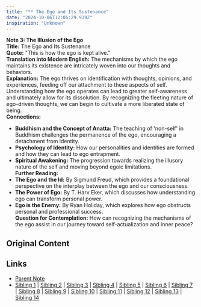 ```yaml
---
title: "** The Ego and Its Sustenance"
date: "2024-10-06T12:05:29.939Z"
inspiration: "Unknown"
---
```


  
**Note 3: The Illusion of the Ego**  
**Title:** The Ego and Its Sustenance  
**Quote:** "This is how the ego is kept alive."  
**Translation into Modern English:** The mechanisms by which the ego maintains its existence are intricately woven into our thoughts and behaviors.  
**Explanation:** The ego thrives on identification with thoughts, opinions, and experiences, feeding off our attachment to these aspects of self. Understanding how the ego operates can lead to greater self-awareness and ultimately allow for its dissolution. By recognizing the fleeting nature of ego-driven thoughts, we can begin to cultivate a more liberated state of being.  
**Connections:**  
- **Buddhism and the Concept of Anatta:** The teaching of 'non-self' in Buddhism challenges the permanence of the ego, encouraging a detachment from identity.  
- **Psychology of Identity:** How our personalities and identities are formed and how they can lead to ego entrapment.  
- **Spiritual Awakening:** The progression towards realizing the illusory nature of the self and moving beyond egoic limitations.  
**Further Reading:**  
- **The Ego and the Id:** By Sigmund Freud, which provides a foundational perspective on the interplay between the ego and our consciousness.  
- **The Power of Ego:** By T. Harv Eker, which discusses how understanding ego can transform personal power.  
- **Ego is the Enemy:** By Ryan Holiday, which explores how ego obstructs personal and professional success.  
**Question for Contemplation:** How can recognizing the mechanisms of the ego assist in our journey toward self-actualization and inner peace?  



## Original Content



## Links

- [Parent Note](/parent-note.md)
- [Sibling 1](/zettel1.md) | [Sibling 2](/zettel2.md) | [Sibling 3](/zettel3.md) | [Sibling 4](/zettel4.md) | [Sibling 5](/zettel5.md) | [Sibling 6](/zettel6.md) | [Sibling 7](/zettel7.md) | [Sibling 8](/zettel8.md) | [Sibling 9](/zettel9.md) | [Sibling 10](/zettel10.md) | [Sibling 11](/zettel11.md) | [Sibling 12](/zettel12.md) | [Sibling 13](/zettel13.md) | [Sibling 14](/zettel14.md)

